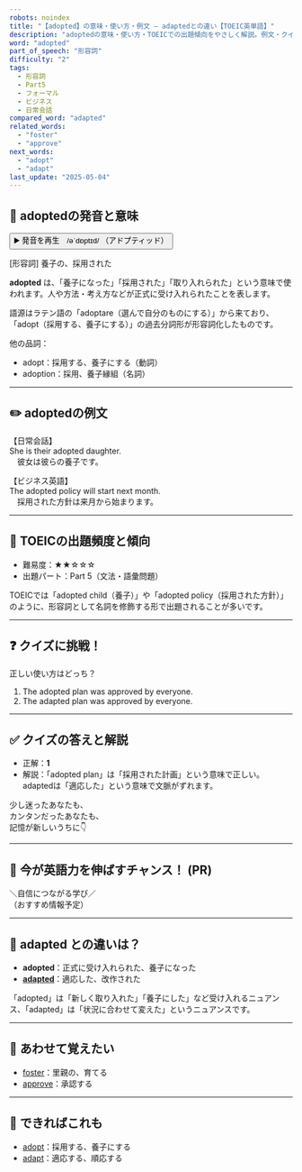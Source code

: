 ```yaml
---
robots: noindex
title: "【adopted】の意味・使い方・例文 ― adaptedとの違い【TOEIC英単語】"
description: "adoptedの意味・使い方・TOEICでの出題傾向をやさしく解説。例文・クイズ付きでadaptedとの違いもわかりやすく学べます。"
word: "adopted"
part_of_speech: "形容詞"
difficulty: "2"
tags:
  - 形容詞
  - Part5
  - フォーマル
  - ビジネス
  - 日常会話
compared_word: "adapted"
related_words:
  - "foster"
  - "approve"
next_words:
  - "adopt"
  - "adapt"
last_update: "2025-05-04"
---
```


## 🔰 adoptedの発音と意味

<button class="play-audio" onclick="playTTS('adopted')">
  <span class="play-audio-main">
    ▶️ 発音を再生　/əˈdɒptɪd/
  </span>
  <span class="play-audio-sub">
    （アドプティッド）
  </span>
</button>

[形容詞] 養子の、採用された

**adopted** は、「養子になった」「採用された」「取り入れられた」という意味で使われます。人や方法・考え方などが正式に受け入れられたことを表します。

語源はラテン語の「adoptare（選んで自分のものにする）」から来ており、「adopt（採用する、養子にする）」の過去分詞形が形容詞化したものです。

他の品詞：  
- adopt：採用する、養子にする（動詞）
- adoption：採用、養子縁組（名詞）

---

## ✏️ adoptedの例文

【日常会話】  
She is their adopted daughter.  
　彼女は彼らの養子です。

【ビジネス英語】  
The adopted policy will start next month.  
　採用された方針は来月から始まります。

---

## 🎯 TOEICの出題頻度と傾向

- 難易度：★★☆☆☆
- 出題パート：Part 5（文法・語彙問題）

TOEICでは「adopted child（養子）」や「adopted policy（採用された方針）」のように、形容詞として名詞を修飾する形で出題されることが多いです。

---

## ❓ クイズに挑戦！

正しい使い方はどっち？

1. The adopted plan was approved by everyone.  
2. The adapted plan was approved by everyone.

---

## ✅ クイズの答えと解説

- 正解：**1**
- 解説：「adopted plan」は「採用された計画」という意味で正しい。adaptedは「適応した」という意味で文脈がずれます。

少し迷ったあなたも、  
カンタンだったあなたも、  
記憶が新しいうちに👇️

---

## 🚀 今が英語力を伸ばすチャンス！ (PR)

<div class="info-center">
＼自信につながる学び／<br>  
（おすすめ情報予定）
</div>

---

## 🤔  adapted との違いは？

- **adopted**：正式に受け入れられた、養子になった
- **[adapted](/adapted)**：適応した、改作された

「adopted」は「新しく取り入れた」「養子にした」など受け入れるニュアンス、「adapted」は「状況に合わせて変えた」というニュアンスです。

---

## 🧩 あわせて覚えたい

- [foster](/foster)：里親の、育てる
- [approve](/approve)：承認する

---

## 📖 できればこれも

- [adopt](/adopt)：採用する、養子にする
- [adapt](/adapt)：適応する、順応する

<!-- cvid: aid45_bid18 -->
